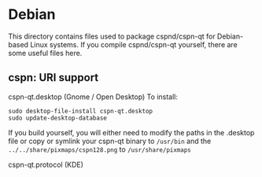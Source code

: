 
Debian
====================
This directory contains files used to package cspnd/cspn-qt
for Debian-based Linux systems. If you compile cspnd/cspn-qt yourself, there are some useful files here.

## cspn: URI support ##


cspn-qt.desktop  (Gnome / Open Desktop)
To install:

	sudo desktop-file-install cspn-qt.desktop
	sudo update-desktop-database

If you build yourself, you will either need to modify the paths in
the .desktop file or copy or symlink your cspn-qt binary to `/usr/bin`
and the `../../share/pixmaps/cspn128.png` to `/usr/share/pixmaps`

cspn-qt.protocol (KDE)

